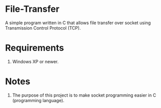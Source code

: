 # File-Transfer
A simple program written in C that allows file transfer over socket using Transmission Control Protocol (TCP).

# Requirements
1) Windows XP or newer.

# Notes
1) The purpose of this project is to make socket programming easier in C (programming language).
